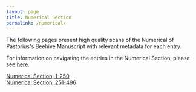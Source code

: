 ```yaml
---
layout: page
title: Numerical Section
permalink: /numerical/
---
```


The following pages present high quality scans of the Numerical of Pastorius's Beehive Manuscript with relevant metadata for each entry.

For information on navigating the entries in the Numerical Section, please see [here](numerical-documentation.md).

[Numerical Section, 1-250](num1.md)  
[Numerical Section, 251-496](num2.md)

